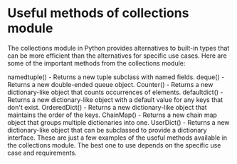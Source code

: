 # Useful methods of collections module

The collections module in Python provides alternatives to built-in types that can be more efficient than the alternatives for specific use cases. Here are some of the important methods from the collections module:

namedtuple() - Returns a new tuple subclass with named fields.
deque() - Returns a new double-ended queue object.
Counter() - Returns a new dictionary-like object that counts occurrences of elements.
defaultdict() - Returns a new dictionary-like object with a default value for any keys that don't exist.
OrderedDict() - Returns a new dictionary-like object that maintains the order of the keys.
ChainMap() - Returns a new chain map object that groups multiple dictionaries into one.
UserDict() - Returns a new dictionary-like object that can be subclassed to provide a dictionary interface.
These are just a few examples of the useful methods available in the collections module. The best one to use depends on the specific use case and requirements.
